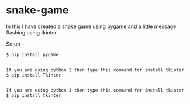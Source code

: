 # snake-game
In this I have created a snake game using pygame and a little message flashing using tkinter.

Setup -
  
    $ pip install pygame
  
  
    If you are using python 2 then type this command for install tkinter
    $ pip install Tkinter
  
  
    If you are using python 3 then type this command for install tkinter
    $ pip install tkinter
